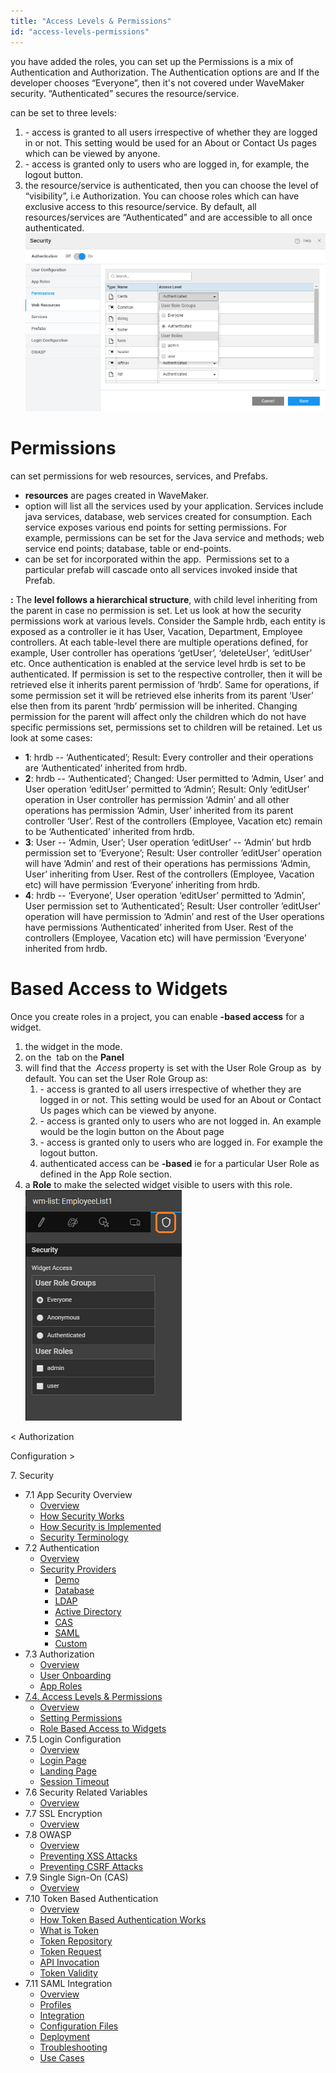 ```yaml
---
title: "Access Levels & Permissions"
id: "access-levels-permissions"
---
```


you have added the roles, you can set up the Permissions is a mix of Authentication and Authorization. The Authentication options are and If the developer chooses “Everyone”, then it's not covered under WaveMaker security. “Authenticated” secures the resource/service.

can be set to three levels:

1. \- access is granted to all users irrespective of whether they are logged in or not. This setting would be used for an About or Contact Us pages which can be viewed by anyone.
2. \- access is granted only to users who are logged in, for example, the logout button.
3. the resource/service is authenticated, then you can choose the level of “visibility”, i.e Authorization. You can choose roles which can have exclusive access to this resource/service. By default, all resources/services are “Authenticated” and are accessible to all once authenticated. [![](../assets/sec_perm_web.png)](../assets/sec_perm_web.png)

# Permissions

can set permissions for web resources, services, and Prefabs.

- **resources** are pages created in WaveMaker.
- option will list all the services used by your application. Services include java services, database, web services created for consumption. Each service exposes various end points for setting permissions. For example, permissions can be set for the Java service and methods; web service end points; database, table or end-points.
- can be set for incorporated within the app.  Permissions set to a particular prefab will cascade onto all services invoked inside that Prefab.

**:** The **level follows a hierarchical structure**, with child level inheriting from the parent in case no permission is set. Let us look at how the security permissions work at various levels. Consider the Sample hrdb, each entity is exposed as a controller ie it has User, Vacation, Department, Employee controllers. At each table-level there are multiple operations defined, for example, User controller has operations ‘getUser’, ‘deleteUser’, ‘editUser’ etc. Once authentication is enabled at the service level hrdb is set to be authenticated. If permission is set to the respective controller, then it will be retrieved else it inherits parent permission of ‘hrdb’. Same for operations, if some permission set it will be retrieved else inherits from its parent ‘User’ else then from its parent ‘hrdb’ permission will be inherited. Changing permission for the parent will affect only the children which do not have specific permissions set, permissions set to children will be retained. Let us look at some cases:

- **1**: hrdb -- ‘Authenticated’; Result: Every controller and their operations are ‘Authenticated’ inherited from hrdb.
- **2**: hrdb -- ‘Authenticated’; Changed: User permitted to ‘Admin, User’ and User operation ‘editUser’ permitted to ‘Admin’; Result: Only ‘editUser’ operation in User controller has permission ‘Admin’ and all other operations has permission ‘Admin, User’ inherited from its parent controller ‘User’. Rest of the controllers (Employee, Vacation etc) remain to be ‘Authenticated’ inherited from hrdb.
- **3**: User -- ‘Admin, User’; User operation ‘editUser’ -- ‘Admin’ but hrdb permission set to ‘Everyone’; Result: User controller ’editUser’ operation will have ‘Admin’ and rest of their operations has permissions ‘Admin, User’ inheriting from User. Rest of the controllers (Employee, Vacation etc) will have permission ‘Everyone’ inheriting from hrdb.
- **4**: hrdb -- ‘Everyone’, User operation ‘editUser’ permitted to ‘Admin’, User permission set to ‘Authenticated’; Result: User controller ’editUser’ operation will have permission to ‘Admin’ and rest of the User operations have permissions ‘Authenticated’ inherited from User. Rest of the controllers (Employee, Vacation etc) will have permission ‘Everyone’ inherited from hrdb.

# Based Access to Widgets

Once you create roles in a project, you can enable **\-based access** for a widget.

1. the widget in the mode.
2. on the  tab on the **Panel**
3. will find that the  _Access_ property is set with the User Role Group as  by default. You can set the User Role Group as:
    1. \- access is granted to all users irrespective of whether they are logged in or not. This setting would be used for an About or Contact Us pages which can be viewed by anyone.
    2. \- access is granted only to users who are not logged in. An example would be the login button on the About page
    3. \- access is granted only to users who are logged in. For example the logout button.
    4. authenticated access can be **\-based** ie for a particular User Role as defined in the App Role section.
4. a **Role** to make the selected widget visible to users with this role. [![](../assets/sec_widgets.png)](../assets/sec_widgets.png)

< Authorization

Configuration >

7\. Security

- 7.1 App Security Overview
    - [Overview](/learn/app-security/app-security/#)
    - [How Security Works](/learn/app-security/app-security/#working)
    - [How Security is Implemented](/learn/app-security/app-security/#implementation)
    - [Security Terminology](/learn/app-security/app-security/#terminology)
- 7.2 Authentication
    - [Overview](/learn/app-security/authentication/)
    - [Security Providers](/learn/app-security/authentication/#security-providers)
        - [Demo](/learn/app-security/authentication/#demo)
        - [Database](/learn/app-security/authentication/#database)
        - [LDAP](/learn/app-security/authentication/#ldap)
        - [Active Directory](/learn/app-security/authentication/#ad)
        - [CAS](/learn/app-security/authentication/#cas)
        - [SAML](/learn/app-security/authentication/#saml)
        - [Custom](/learn/app-security/authentication/#custom)
- 7.3 Authorization
    - [Overview](/learn/app-security/authorization/)
    - [User Onboarding](/learn/app-security/authorization/#user-onboarding)
    - [App Roles](/learn/app-security/authorization/#app-roles)
- [7.4. Access Levels & Permissions](#)
    - [Overview](#)
    - [Setting Permissions](#setting-permissions)
    - [Role Based Access to Widgets](#role-based-access)
- 7.5 Login Configuration
    - [Overview](/learn/app-security/login-configuration/)
    - [Login Page](/learn/app-security/login-configuration/#login-page)
    - [Landing Page](/learn/app-security/login-configuration/#landing-page)
    - [Session Timeout](/learn/app-security/login-configuration/#session-timeout)
- 7.6 Security Related Variables
    - [Overview](/learn/app-security/security-variables)
- 7.7 SSL Encryption
    - [Overview](/learn/app-security/ssl-encryption/)
- 7.8 OWASP
    - [Overview](/learn/app-security/owasp/)
    - [Preventing XSS Attacks](/learn/app-security/owasp/#xss)
    - [Preventing CSRF Attacks](/learn/app-security/owasp/#csrf)
- 7.9 Single Sign-On (CAS)
    - [Overview](/learn/app-security/central-authentication-system/)
- 7.10 Token Based Authentication
    - [Overview](/learn/app-security/token-based-authentication/)
    - [How Token Based Authentication Works](/learn/app-security/token-based-authentication/#working)
    - [What is Token](/learn/app-security/token-based-authentication/#token)
    - [Token Repository](/learn/app-security/token-based-authentication/#token-repository)
    - [Token Request](/learn/app-security/token-based-authentication/#token-request)
    - [API Invocation](/learn/app-security/token-based-authentication/#api-invocation)
    - [Token Validity](/learn/app-security/token-based-authentication/#token-validity)
- 7.11 SAML Integration
    - [Overview](/learn/app-development/app-security/saml-integration/)
    - [Profiles](/learn/app-development/app-security/saml-integration/#profiles)
    - [Integration](/learn/app-development/app-security/saml-integration/#integration)
    - [Configuration Files](/learn/app-development/app-security/saml-integration/#files)
    - [Deployment](/learn/app-development/app-security/saml-integration/#deployment)
    - [Troubleshooting](/learn/app-development/app-security/saml-integration/#troubleshooting)
    - [Use Cases](/learn/app-development/app-security/saml-integration/#use-cases)
